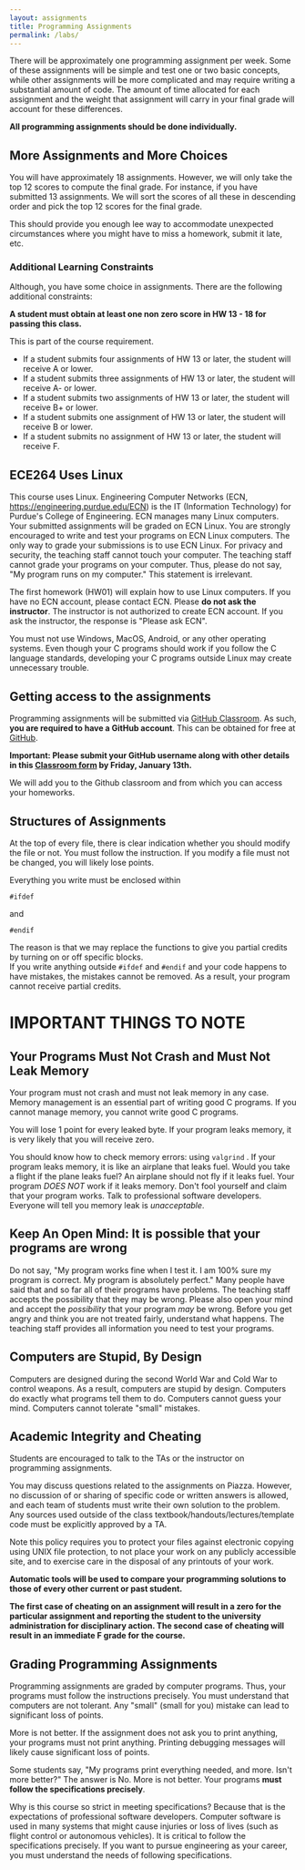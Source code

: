 ```yaml
---
layout: assignments
title: Programming Assignments
permalink: /labs/
---
```

There will be approximately one programming
assignment per week. Some of these assignments will be simple and test one or two
basic concepts, while other assignments will be more complicated and may require
writing a substantial amount of code. The amount of time allocated for each assignment
and the weight that assignment will carry in your final grade will account for these
differences.

**All programming assignments should be done individually.**

## More Assignments and More Choices

You will have approximately 18 assignments. However, we will only take the top 12 scores to compute the final grade.
For instance, if you have submitted 13 assignments. We will sort the scores of all these in descending order and pick the top 12 scores for the final grade.

This should provide you enough lee way to accommodate unexpected circumstances where you might have to miss a homework, submit it late, etc.

### Additional Learning Constraints
Although, you have some choice in assignments. There are the following additional constraints:

__A student must obtain at least one non zero score in HW 13 - 18 for passing this class.__

This is part of the course requirement.

* If a student submits four assignments of HW 13 or later, the student will receive A or lower.
* If a student submits three assignments of HW 13 or later, the student will receive A- or lower.
* If a student submits two assignments of HW 13 or later, the student will receive B+ or lower.
* If a student submits one assignment of HW 13 or later, the student will receive B or lower.
* If a student submits no assignment of HW 13 or later, the student will receive F.

## ECE264 Uses Linux  
This course uses Linux.
Engineering Computer Networks (ECN, https://engineering.purdue.edu/ECN) is the IT (Information Technology) for Purdue's College of Engineering. 
ECN manages many Linux computers. Your submitted assignments will be graded on ECN Linux. 
You are strongly encouraged to write and test your programs on ECN Linux computers.
The only way to grade your submissions is to use ECN Linux. For privacy and security, the teaching staff cannot touch your computer.
The teaching staff cannot grade your programs on your computer.
Thus, please do not say, "My program runs on my computer." This statement is irrelevant.


The first homework (HW01) will explain how to use Linux computers. 
If you have no ECN account, please contact ECN. Please **do not ask the instructor**. 
The instructor is not authorized to create ECN account.
If you ask the instructor, the response is "Please ask ECN".

You must not use Windows, MacOS, Android, or any other operating systems.
Even though your C programs should work if you follow the C language standards, developing your C programs outside Linux may create unnecessary trouble.

## Getting access to the assignments

Programming assignments will be submitted via [GitHub Classroom](https://classroom.github.com).
As such, **you are required to have a GitHub account**.
This can be obtained for free at [GitHub](https://github.com).

**Important: Please submit your GitHub username along with other details in this [Classroom form](https://forms.gle/afjQoHubsh67GKA1A) by Friday, January 13th.**

We will add you to the Github classroom and from which you can access your homeworks.

## Structures of Assignments

At the top of every file, there is clear indication whether you should modify the file or not.  You must follow the instruction.
If you modify a file must not be changed, you will likely lose points.

Everything you write must be enclosed within

`#ifdef`

and

`#endif`

The reason is that we may replace the functions to give you partial credits by turning on or off specific blocks.  
If you write anything outside `#ifdef` and `#endif` and your code happens to have mistakes, the mistakes cannot be removed.
As a result, your program cannot receive partial credits.

# IMPORTANT THINGS TO NOTE

## Your Programs Must Not Crash and Must Not Leak Memory

Your program must not crash and must not leak memory in any case.
Memory management is an essential part of writing good C programs.  If
you cannot manage memory, you cannot write good C programs.

You will lose 1 point for every leaked byte. If your program leaks
memory, it is very likely that you will receive zero.

You should know how to check memory errors: using `valgrind` . If your
program leaks memory, it is like an airplane that leaks fuel.  Would
you take a flight if the plane leaks fuel? An airplane should not fly
if it leaks fuel. Your program *DOES NOT* work if it leaks
memory. Don't fool yourself and claim that your program works.  Talk
to professional software developers. Everyone will tell you memory
leak is *unacceptable*.

## Keep An Open Mind: It is possible that your programs are wrong

Do not say, "My program works fine when I test it. I am 100% sure my
program is correct.  My program is absolutely perfect."  Many people
have said that and so far all of their programs have problems.  The
teaching staff accepts the possibility that they may be wrong. Please
also open your mind and accept the *possibility* that your program
*may* be wrong.  Before you get angry and think you are not treated
fairly, understand what happens.  The teaching staff provides all
information you need to test your programs.

## Computers are Stupid, By Design

Computers are designed during the second World War and Cold War to
control weapons. As a result, computers are stupid by design.
Computers do exactly what programs tell them to do.  Computers cannot
guess your mind. Computers cannot tolerate "small" mistakes.

## Academic Integrity and Cheating

Students are encouraged to talk to the TAs or the instructor on programming assignments.

You may discuss questions related to the assignments on Piazza.
However, no discussion of or sharing of specific code or written answers is allowed,
and each team of students must write their own solution to the problem.
Any sources used outside of the class
textbook/handouts/lectures/template code must be explicitly approved by a TA.

Note this policy requires you to protect your files against electronic copying using UNIX file protection, to not
place your work on any publicly accessible site, and to exercise care in the disposal of any printouts of your work.

**Automatic tools will be used to compare your programming solutions to those of every other current or past student.**

**The first case of cheating on an assignment will result in a zero for the particular assignment and reporting the
student to the university administration for disciplinary action.
The second case of cheating will result in an immediate F grade for the course.**

## Grading Programming Assignments

Programming assignments are graded by computer programs. Thus, your programs must follow the instructions precisely.
You must understand that computers are not tolerant. Any "small" (small for you) mistake can lead to significant loss of points.

More is not better. If the assignment does not ask you to print anything, your programs must not print anything.
Printing debugging messages will likely cause significant loss of points.

Some students say, "My programs print everything needed, and more. Isn't more better?" The answer is No. More is not better.
Your programs **must follow the specifications precisely**.

Why is this course so strict in meeting specifications?
Because that is the expectations of professional software developers.
Computer software is used in many systems that might cause injuries or loss of lives (such as flight control or autonomous vehicles).
It is critical to follow the specifications precisely. If you want to pursue engineering as your career, you must understand the needs of following specifications.

